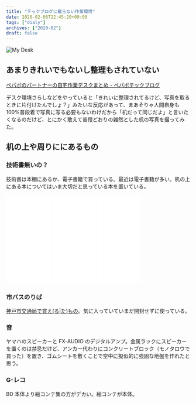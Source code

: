```yaml
---
title: "テックブログに載らない作業環境"
date: 2020-02-06T22:45:20+09:00
tags: ["dialy"]
archives: ["2020-02"]
draft: false
---
```


![My Desk](/images/desk.JPG)

## あまりきれいでもないし整理もされていない

[ペパボのパートナーの自宅作業デスクまとめ - ペパボテックブログ](https://tech.pepabo.com/2020/02/06/our-home-desk/)

デスク環境さらしなどをやっていると「きれいに整理されてるけど、写真を取るときに片付けたんでしょ？」みたいな反応があって、まあそりゃ人間自身も100%普段着で写真に写る必要もないわけだから「机だって同じだよ」と言いたくなるのだけど、とにかく敢えて普段どおりの雑然とした机の写真を撮ってみた。

## 机の上や周りににあるもの
### 技術書無いの？
技術書は本棚にあるか、電子書籍で買っている。最近は電子書籍が多い。机の上にある本についてはいま大切だと思っている本を置いている。

<iframe style="width:120px;height:240px;" marginwidth="0" marginheight="0" scrolling="no" frameborder="0" src="//rcm-fe.amazon-adsystem.com/e/cm?lt1=_blank&bc1=000000&IS2=1&bg1=FFFFFF&fc1=000000&lc1=0000FF&t=tbsmcd-22&language=ja_JP&o=9&p=8&l=as4&m=amazon&f=ifr&ref=as_ss_li_til&asins=4000248723&linkId=449df915e5de50b408a0a6ba0db0bdf9"></iframe>

<iframe style="width:120px;height:240px;" marginwidth="0" marginheight="0" scrolling="no" frameborder="0" src="//rcm-fe.amazon-adsystem.com/e/cm?lt1=_blank&bc1=000000&IS2=1&bg1=FFFFFF&fc1=000000&lc1=0000FF&t=tbsmcd-22&language=ja_JP&o=9&p=8&l=as4&m=amazon&f=ifr&ref=as_ss_li_til&asins=4062884542&linkId=c2394fe9beeb6999db38d6047e0495f0"></iframe>

<iframe style="width:120px;height:240px;" marginwidth="0" marginheight="0" scrolling="no" frameborder="0" src="//rcm-fe.amazon-adsystem.com/e/cm?lt1=_blank&bc1=000000&IS2=1&bg1=FFFFFF&fc1=000000&lc1=0000FF&t=tbsmcd-22&language=ja_JP&o=9&p=8&l=as4&m=amazon&f=ifr&ref=as_ss_li_til&asins=4794224257&linkId=ca25dbd139be1898dff622c1b5adf36a"></iframe>

### 市バスのりば
[神戸市交通局で買え(る|た)もの](http://ktbsp.jp/goods/4909/)。気に入っていていまだ開封せずに使っている。

### 音
ヤマハのスピーカーと FX-AUDIO のデジタルアンプ。金属ラックにスピーカーを置くのは禁忌だけど、アンカー代わりにコンクリートブロック（モノタロウで買った）を置き、ゴムシートを敷くことで空中に擬似的に強固な地盤を作れたと思う。

### G-レコ
BD 本体より絵コンテ集の方がデカい。絵コンテが本体。
